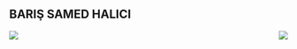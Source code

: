 <h2>BARIŞ SAMED HALICI</h2>
<div class="row">
  <div class="col-1">
    <img align="right" src="https://visitor-badge.laobi.icu/badge?page_id=barishalici.visitor-badge">
  </div>
  <div class="col-11">
    <a href="https://git.io/typing-svg">
      <img src="https://readme-typing-svg.herokuapp.com/?lines=Hello,+There!+👋;Nice+to+meet+you!&center=false&size=30">
    </a>
  </div>
</div>

<!--
**ibarish/ibarish** is a ✨ _special_ ✨ repository because its `README.md` (this file) appears on your GitHub profile.

Here are some ideas to get you started:

- 🔭 I’m currently working on ...
- 🌱 I’m currently learning ...
- 👯 I’m looking to collaborate on ...
- 🤔 I’m looking for help with ...
- 💬 Ask me about ...
- 📫 How to reach me: ...
- 😄 Pronouns: ...
- ⚡ Fun fact: ...
-->

